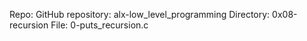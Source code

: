 Repo:
GitHub repository: alx-low_level_programming Directory: 0x08-recursion File: 0-puts_recursion.c

